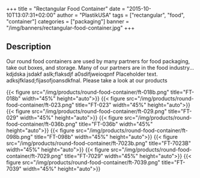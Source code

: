 +++
title = "Rectangular Food Container"
date = "2015-10-10T13:07:31+02:00"
author = "PlastikUSA"
tags = ["rectangular", "food", "container"]
categories = ["packaging"]
banner = "/img/banners/rectangular-food-container.jpg"
+++

## Description
Our round food containers are used by many partners for food packaging, take out boxes, and storage. Many of our partners are in the food industry... kdjdska jsdakf aslk;flaksdjf a0sdifjweioqpnf Placeholder text. adksjfklasd;fijasofjoansdkfnal. Please take a look at our products

{{< figure src="/img/products/round-food-container/ft-018b.png" title="FT-018b" width="45%" height="auto">}} 
{{< figure src="/img/products/round-food-container/ft-023.png" title="FT-023" width="45%" height="auto">}} 
{{< figure src="/img/products/round-food-container/ft-029.png" title="FT-029" width="45%" height="auto">}} 
{{< figure src="/img/products/round-food-container/ft-036b.png" title="FT-036b" width="45%" height="auto">}} 
{{< figure src="/img/products/round-food-container/ft-098b.png" title="FT-098b" width="45%" height="auto">}} 
{{< figure src="/img/products/round-food-container/ft-7023b.png" title="FT-7023B" width="45%" height="auto">}} 
{{< figure src="/img/products/round-food-container/ft-7029.png" title="FT-7029" width="45%" height="auto">}} 
{{< figure src="/img/products/round-food-container/ft-7039.png" title="FT-7039" width="45%" height="auto">}} 